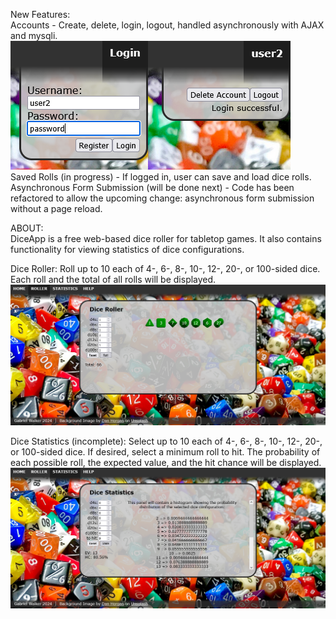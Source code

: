 New Features:<br>
Accounts - Create, delete, login, logout, handled asynchronously with AJAX and mysqli.<br>
![Screenshot](login.png)![Screenshot](logout.png)<br>
Saved Rolls (in progress) - If logged in, user can save and load dice rolls.<br>
Asynchronous Form Submission (will be done next) - Code has been refactored to allow the upcoming change: asynchronous form submission without a page reload.

ABOUT:<br>
DiceApp is a free web-based dice roller for tabletop games. It also contains functionality for viewing statistics of dice configurations.

Dice Roller:
Roll up to 10 each of 4-, 6-, 8-, 10-, 12-, 20-, or 100-sided dice. Each roll and the total of all rolls will be displayed.
![Screenshot](roller-screenshot.png)

Dice Statistics (incomplete):
Select up to 10 each of 4-, 6-, 8-, 10-, 12-, 20-, or 100-sided dice. If desired, select a minimum roll to hit. The probability of each possible roll, the expected value, and the hit chance will be displayed.
![Screenshot](statistics-screenshot.png)

